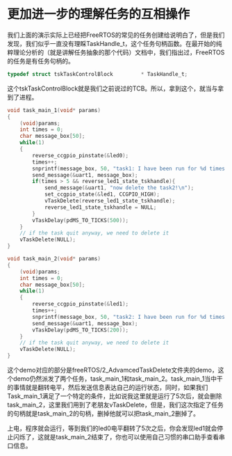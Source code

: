 # 更加进一步的理解任务的互相操作

​	我们上面的演示实际上已经把FreeRTOS的常见的任务创建给说明白了，但是我们发现，我们似乎一直没有理睬TaskHandle_t，这个任务句柄函数。在最开始的纯粹理论分析的（就是讲解任务抽象的那个代码）文档中，我们指出过，FreeRTOS的任务是有任务句柄的。

```c
typedef struct tskTaskControlBlock         * TaskHandle_t;
```

​	这个tskTaskControlBlock就是我们之前说过的TCB。所以，拿到这个，就当与拿到了进程。

```c
void task_main_1(void* params)
{
    (void)params;
    int times = 0;
    char message_box[50];
    while(1)
    {
        reverse_ccgpio_pinstate(&led0);
        times++;
        snprintf(message_box, 50, "task1: I have been run for %d times!\n", times);
        send_message(&uart1, message_box);
        if(times > 5 && reverse_led1_state_tskhandle){
            send_message(&uart1, "now delete the task2!\n");
            set_ccgpio_state(&led1, CCGPIO_HIGH);
            vTaskDelete(reverse_led1_state_tskhandle);
            reverse_led1_state_tskhandle = NULL;
        }
        vTaskDelay(pdMS_TO_TICKS(500));
    }
    // if the task quit anyway, we need to delete it
    vTaskDelete(NULL);
}

void task_main_2(void* params)
{
    (void)params;
    int times = 0;
    char message_box[50];
    while(1)
    {
        reverse_ccgpio_pinstate(&led1);
        times++;
        snprintf(message_box, 50, "task2: I have been run for %d times!\n", times);
        send_message(&uart1, message_box);
        vTaskDelay(pdMS_TO_TICKS(200));
    }
    // if the task quit anyway, we need to delete it
    vTaskDelete(NULL);
}
```

​	这个demo对应的部分是freeRTOS/2_AdvamcedTaskDelete文件夹的demo，这个demo仍然派发了两个任务，task_main_1和task_main_2。task_main_1当中干的事情就是翻转电平，然后发送信息表达自己的运行状态，同时，如果我们Task_main_1满足了一个特定的条件，比如说我这里就是运行了5次后，就会删除task_main_2，这里我们用到了老朋友vTaskDelete，但是，我们这次指定了任务的句柄就是task_main_2的句柄，删掉他就可以把task_main_2删掉了。

​	上电，程序就会运行，等到我们的led0电平翻转了5次之后，你会发现led1就会停止闪烁了，这就是task_main_2结束了，你也可以使用自己习惯的串口助手查看串口信息。